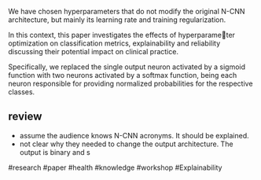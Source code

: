

We have chosen hyperparameters that do not modify the original N-CNN architecture, but mainly its learning rate and training regularization.


In this context, this paper investigates the effects of hyperparameter optimization on classification metrics, explainability and reliability discussing their potential impact on clinical practice. 

Specifically, we replaced the single output neuron activated by a sigmoid function with two neurons activated by a softmax function, being each neuron responsible for providing normalized probabilities for the respective classes.


## review 

- assume the audience knows N-CNN acronyms. It should be explained. 
- not clear why they needed to change the output architecture. The output is binary and s

#research #paper #health #knowledge #workshop #Explainability